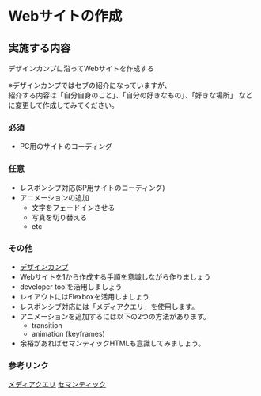 # Webサイトの作成

## 実施する内容
デザインカンプに沿ってWebサイトを作成する  

※デザインカンプではセブの紹介になっていますが、  
紹介する内容は「自分自身のこと」、「自分の好きなもの」、「好きな場所」 
などに変更して作成してみてください。

### 必須
- PC用のサイトのコーディング

### 任意
- レスポンシブ対応(SP用サイトのコーディング)
- アニメーションの追加
  - 文字をフェードインさせる
  - 写真を切り替える
  - etc

### その他
- [デザインカンプ](https://xd.adobe.com/view/4222088b-4e0f-4c94-67f9-ed47b3152feb-3413/)
- Webサイトを1から作成する手順を意識しながら作りましょう
- developer toolを活用しましょう
- レイアウトにはFlexboxを活用しましょう
- レスポンシブ対応には「メディアクエリ」を使用します。
- アニメーションを追加するには以下の2つの方法があります。
  - transition
  - animation (keyframes)
- 余裕があればセマンティックHTMLも意識してみましょう。

### 参考リンク
[メディアクエリ](https://developer.mozilla.org/ja/docs/Web/CSS/Media_Queries/Using_media_queries)
[セマンティック](https://developer.mozilla.org/ja/docs/Glossary/Semantics)
